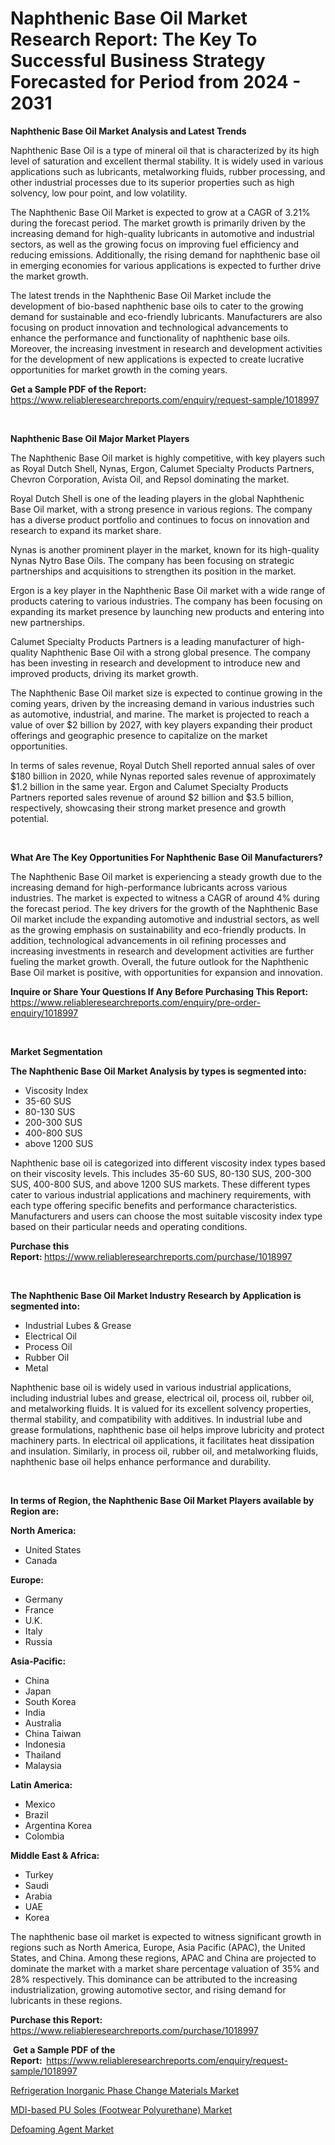<p><h1>Naphthenic Base Oil Market Research Report: The Key To Successful Business Strategy Forecasted for Period from 2024 - 2031</h1></p><p><strong>Naphthenic Base Oil Market Analysis and Latest Trends</strong></p>
<p><p>Naphthenic Base Oil is a type of mineral oil that is characterized by its high level of saturation and excellent thermal stability. It is widely used in various applications such as lubricants, metalworking fluids, rubber processing, and other industrial processes due to its superior properties such as high solvency, low pour point, and low volatility.</p><p>The Naphthenic Base Oil Market is expected to grow at a CAGR of 3.21% during the forecast period. The market growth is primarily driven by the increasing demand for high-quality lubricants in automotive and industrial sectors, as well as the growing focus on improving fuel efficiency and reducing emissions. Additionally, the rising demand for naphthenic base oil in emerging economies for various applications is expected to further drive the market growth.</p><p>The latest trends in the Naphthenic Base Oil Market include the development of bio-based naphthenic base oils to cater to the growing demand for sustainable and eco-friendly lubricants. Manufacturers are also focusing on product innovation and technological advancements to enhance the performance and functionality of naphthenic base oils. Moreover, the increasing investment in research and development activities for the development of new applications is expected to create lucrative opportunities for market growth in the coming years.</p></p>
<p><strong>Get a Sample PDF of the Report:&nbsp;</strong> <a href="https://www.reliableresearchreports.com/enquiry/request-sample/1018997">https://www.reliableresearchreports.com/enquiry/request-sample/1018997</a></p>
<p>&nbsp;</p>
<p><strong>Naphthenic Base Oil Major Market Players</strong></p>
<p><p>The Naphthenic Base Oil market is highly competitive, with key players such as Royal Dutch Shell, Nynas, Ergon, Calumet Specialty Products Partners, Chevron Corporation, Avista Oil, and Repsol dominating the market. </p><p>Royal Dutch Shell is one of the leading players in the global Naphthenic Base Oil market, with a strong presence in various regions. The company has a diverse product portfolio and continues to focus on innovation and research to expand its market share. </p><p>Nynas is another prominent player in the market, known for its high-quality Nynas Nytro Base Oils. The company has been focusing on strategic partnerships and acquisitions to strengthen its position in the market.</p><p>Ergon is a key player in the Naphthenic Base Oil market with a wide range of products catering to various industries. The company has been focusing on expanding its market presence by launching new products and entering into new partnerships.</p><p>Calumet Specialty Products Partners is a leading manufacturer of high-quality Naphthenic Base Oil with a strong global presence. The company has been investing in research and development to introduce new and improved products, driving its market growth.</p><p>The Naphthenic Base Oil market size is expected to continue growing in the coming years, driven by the increasing demand in various industries such as automotive, industrial, and marine. The market is projected to reach a value of over $2 billion by 2027, with key players expanding their product offerings and geographic presence to capitalize on the market opportunities.</p><p>In terms of sales revenue, Royal Dutch Shell reported annual sales of over $180 billion in 2020, while Nynas reported sales revenue of approximately $1.2 billion in the same year. Ergon and Calumet Specialty Products Partners reported sales revenue of around $2 billion and $3.5 billion, respectively, showcasing their strong market presence and growth potential.</p></p>
<p>&nbsp;</p>
<p><strong>What Are The Key Opportunities For Naphthenic Base Oil Manufacturers?</strong></p>
<p><p>The Naphthenic Base Oil market is experiencing a steady growth due to the increasing demand for high-performance lubricants across various industries. The market is expected to witness a CAGR of around 4% during the forecast period. The key drivers for the growth of the Naphthenic Base Oil market include the expanding automotive and industrial sectors, as well as the growing emphasis on sustainability and eco-friendly products. In addition, technological advancements in oil refining processes and increasing investments in research and development activities are further fueling the market growth. Overall, the future outlook for the Naphthenic Base Oil market is positive, with opportunities for expansion and innovation.</p></p>
<p><strong>Inquire or Share Your Questions If Any Before Purchasing This Report:</strong> <a href="https://www.reliableresearchreports.com/enquiry/pre-order-enquiry/1018997">https://www.reliableresearchreports.com/enquiry/pre-order-enquiry/1018997</a></p>
<p>&nbsp;</p>
<p><strong>Market Segmentation</strong></p>
<p><strong>The Naphthenic Base Oil Market Analysis by types is segmented into:</strong></p>
<p><ul><li>Viscosity Index</li><li>35-60 SUS</li><li>80-130 SUS</li><li>200-300 SUS</li><li>400-800 SUS</li><li>above 1200 SUS</li></ul></p>
<p><p>Naphthenic base oil is categorized into different viscosity index types based on their viscosity levels. This includes 35-60 SUS, 80-130 SUS, 200-300 SUS, 400-800 SUS, and above 1200 SUS markets. These different types cater to various industrial applications and machinery requirements, with each type offering specific benefits and performance characteristics. Manufacturers and users can choose the most suitable viscosity index type based on their particular needs and operating conditions.</p></p>
<p><strong>Purchase this Report:&nbsp;</strong><a href="https://www.reliableresearchreports.com/purchase/1018997">https://www.reliableresearchreports.com/purchase/1018997</a></p>
<p>&nbsp;</p>
<p><strong>The Naphthenic Base Oil Market Industry Research by Application is segmented into:</strong></p>
<p><ul><li>Industrial Lubes & Grease</li><li>Electrical Oil</li><li>Process Oil</li><li>Rubber Oil</li><li>Metal</li></ul></p>
<p><p>Naphthenic base oil is widely used in various industrial applications, including industrial lubes and grease, electrical oil, process oil, rubber oil, and metalworking fluids. It is valued for its excellent solvency properties, thermal stability, and compatibility with additives. In industrial lube and grease formulations, naphthenic base oil helps improve lubricity and protect machinery parts. In electrical oil applications, it facilitates heat dissipation and insulation. Similarly, in process oil, rubber oil, and metalworking fluids, naphthenic base oil helps enhance performance and durability.</p></p>
<p>&nbsp;</p>
<p><strong>In terms of Region, the Naphthenic Base Oil Market Players available by Region are:</strong></p>
<p>
    <p> <strong> North America: </strong>
        <ul>
            <li>United States</li>
            <li>Canada</li>
        </ul>
        </p> 
    <p> <strong> Europe: </strong>
        <ul>
            <li>Germany</li>
            <li>France</li>
            <li>U.K.</li>
            <li>Italy</li>
            <li>Russia</li>
        </ul>
        </p> 
    <p> <strong> Asia-Pacific: </strong>
        <ul>
            <li>China</li>
            <li>Japan</li>
            <li>South Korea</li>
            <li>India</li>
            <li>Australia</li>
            <li>China Taiwan</li>
            <li>Indonesia</li>
            <li>Thailand</li>
            <li>Malaysia</li>
        </ul>
        </p> 
    <p> <strong> Latin America: </strong>
        <ul>
            <li>Mexico</li>
            <li>Brazil</li>
            <li>Argentina Korea</li>
            <li>Colombia</li>
        </ul>
        </p> 
    <p> <strong> Middle East & Africa: </strong>
        <ul>
            <li>Turkey</li>
            <li>Saudi</li>
            <li>Arabia</li>
            <li>UAE</li>
            <li>Korea</li>
        </ul>
    </p>
    </p>
<p><p>The naphthenic base oil market is expected to witness significant growth in regions such as North America, Europe, Asia Pacific (APAC), the United States, and China. Among these regions, APAC and China are projected to dominate the market with a market share percentage valuation of 35% and 28% respectively. This dominance can be attributed to the increasing industrialization, growing automotive sector, and rising demand for lubricants in these regions.</p></p>
<p><strong>Purchase this Report: </strong><a href="https://www.reliableresearchreports.com/purchase/1018997">https://www.reliableresearchreports.com/purchase/1018997</a></p>
<p>&nbsp;<strong>Get a Sample PDF of the Report:&nbsp;&nbsp;</strong><a href="https://www.reliableresearchreports.com/enquiry/request-sample/1018997">https://www.reliableresearchreports.com/enquiry/request-sample/1018997</a></p>
<p><strong></strong></p>
<p><p><a href="https://view.publitas.com/reportprime-1/refrigeration-inorganic-phase-change-materials-market-analysis-and-market-size-global-industry-overview-market-segmentation-and-forecast-2023-to-2030/">Refrigeration Inorganic Phase Change Materials Market</a></p><p><a href="https://view.publitas.com/reportprime-1/mdi-based-pu-soles-footwear-polyurethane-market-size-growth-outlook-from-2023-to-2030-projecting-at-markets-trends-analysis-by-application-regional-outlook-and-revenue/">MDI-based PU Soles (Footwear Polyurethane) Market</a></p><p><a href="https://view.publitas.com/reportprime-1/defoaming-agent-market-research-report-provides-critical-insights-that-can-help-shape-business-development-and-investment-strategies/">Defoaming Agent Market</a></p></p>
